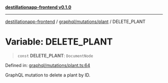 [**destillationapp-frontend v0.1.0**](../../../../README.md)

***

[destillationapp-frontend](../../../../modules.md) / [graphql/mutations/plant](../README.md) / DELETE\_PLANT

# Variable: DELETE\_PLANT

> `const` **DELETE\_PLANT**: `DocumentNode`

Defined in: [graphql/mutations/plant.ts:64](https://github.com/DestillApp/main/blob/ec2df52a50a22efb35f12a0243274f6d03fbca52/frontend/src/graphql/mutations/plant.ts#L64)

GraphQL mutation to delete a plant by ID.
